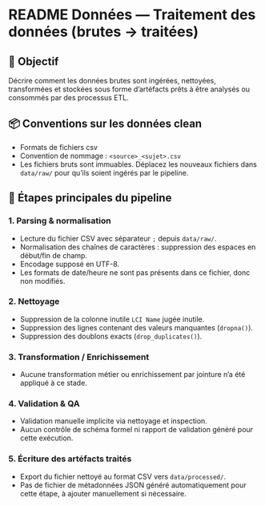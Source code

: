 # README Données — Traitement des données (brutes → traitées)

## 🎯 Objectif
Décrire comment les données brutes sont ingérées, nettoyées, transformées et stockées sous forme d’artéfacts prêts à être analysés ou consommés par des processus ETL.

## 📦 Conventions sur les données clean
- Formats de fichiers csv
- Convention de nommage : `<source>_<sujet>.csv`
- Les fichiers bruts sont immuables. Déplacez les nouveaux fichiers dans `data/raw/` pour qu’ils soient ingérés par le pipeline.

## 🔄 Étapes principales du pipeline

### 1. Parsing & normalisation
- Lecture du fichier CSV avec séparateur `;` depuis `data/raw/`.
- Normalisation des chaînes de caractères : suppression des espaces en début/fin de champ.
- Encodage supposé en UTF-8.
- Les formats de date/heure ne sont pas présents dans ce fichier, donc non modifiés.

### 2. Nettoyage
- Suppression de la colonne inutile `LCI Name` jugée inutile.
- Suppression des lignes contenant des valeurs manquantes (`dropna()`).
- Suppression des doublons exacts (`drop_duplicates()`).

### 3. Transformation / Enrichissement
- Aucune transformation métier ou enrichissement par jointure n’a été appliqué à ce stade.

### 4. Validation & QA
- Validation manuelle implicite via nettoyage et inspection.
- Aucun contrôle de schéma formel ni rapport de validation généré pour cette exécution.

### 5. Écriture des artéfacts traités
- Export du fichier nettoyé au format CSV vers `data/processed/`.
- Pas de fichier de métadonnées JSON généré automatiquement pour cette étape, à ajouter manuellement si nécessaire.
